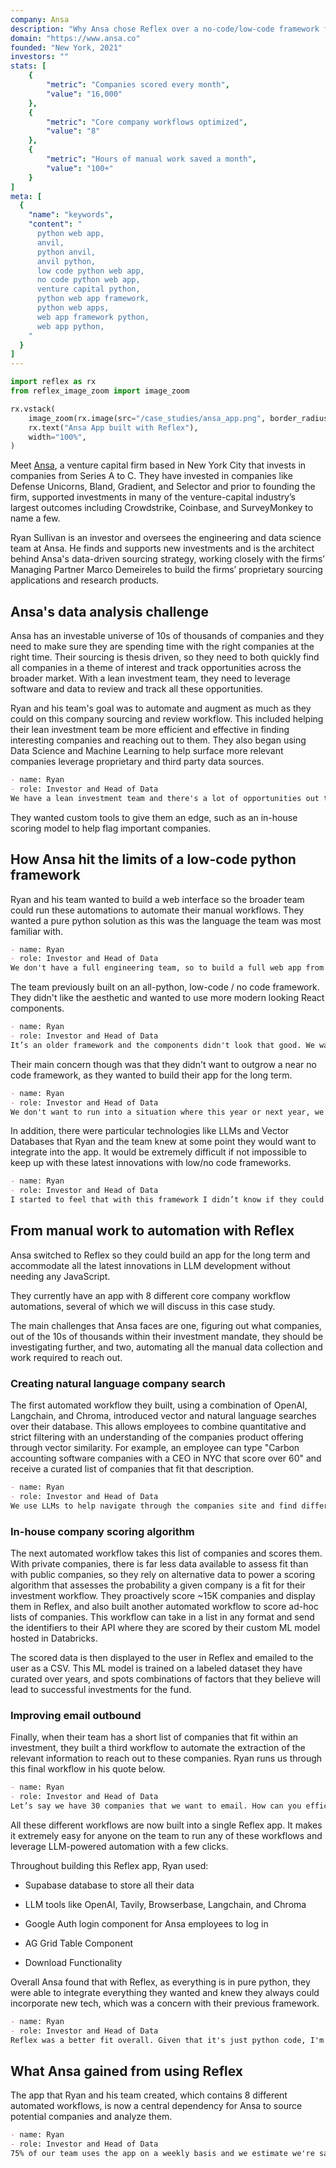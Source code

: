 ```yaml
---
company: Ansa
description: "Why Ansa chose Reflex over a no-code/low-code framework for their workflow automations"
domain: "https://www.ansa.co"
founded: "New York, 2021"
investors: ""
stats: [
    {
        "metric": "Companies scored every month",
        "value": "16,000"
    },
    {
        "metric": "Core company workflows optimized",
        "value": "8"
    },
    {
        "metric": "Hours of manual work saved a month",
        "value": "100+"
    }
]
meta: [
  {
    "name": "keywords",
    "content": "
      python web app,
      anvil,
      python anvil,
      anvil python,
      low code python web app,
      no code python web app,
      venture capital python,
      python web app framework,
      python web apps,
      web app framework python,
      web app python,
    "
  }
]
---
```


```python exec
import reflex as rx
from reflex_image_zoom import image_zoom
```

```python eval
rx.vstack(
    image_zoom(rx.image(src="/case_studies/ansa_app.png", border_radius="10px", alt="Ansa App")),
    rx.text("Ansa App built with Reflex"),
    width="100%",
)
```

Meet [Ansa](www.ansa.co), a venture capital firm based in New York City that invests in companies from Series A to C. They have invested in companies like Defense Unicorns, Bland, Gradient, and Selector and prior to founding the firm, supported investments in many of the venture-capital industry’s largest outcomes including Crowdstrike, Coinbase, and SurveyMonkey to name a few.

Ryan Sullivan is an investor and oversees the engineering and data science team at Ansa. He finds and supports new investments and is the architect behind Ansa's data-driven sourcing strategy, working closely with the firms’ Managing Partner Marco Demeireles to build the firms’ proprietary sourcing applications and research products.


## Ansa's data analysis challenge

Ansa has an investable universe of 10s of thousands of companies and they need to make sure they are spending time with the right companies at the right time. Their sourcing is thesis driven, so they need to both quickly find all companies in a theme of interest and track opportunities across the broader market. With a lean investment team, they need to leverage software and data to review and track all these opportunities.

Ryan and his team's goal was to automate and augment as much as they could on this company sourcing and review workflow. This included helping their lean investment team be more efficient and effective in finding interesting companies and reaching out to them. They also began using Data Science and Machine Learning to help surface more relevant companies leverage proprietary and third party data sources. 

```md quote
- name: Ryan
- role: Investor and Head of Data
We have a lean investment team and there's a lot of opportunities out there, so we're trying to automate as much as we can on the workflow side to help our team be efficient and research, review, and reach out to as many companies as possible.
```

They wanted custom tools to give them an edge, such as an in-house scoring model to help flag important companies.


## How Ansa hit the limits of a low-code python framework

Ryan and his team wanted to build a web interface so the broader team could run these automations to automate their manual workflows. They wanted a pure python solution as this was the language the team was most familiar with. 

```md quote
- name: Ryan
- role: Investor and Head of Data
We don't have a full engineering team, so to build a full web app from scratch seemed like a lot to manage. In addition, our team is mostly data engineers / analysts so we are far more comfortable with Python than JavaScript.
```

The team previously built on an all-python, low-code / no code framework. They didn't like the aesthetic and wanted to use more modern looking React components.

```md quote
- name: Ryan
- role: Investor and Head of Data
It’s an older framework and the components didn't look that good. We wanted to use react components and just make it look a little bit more modern.
```

Their main concern though was that they didn't want to outgrow a near no code framework, as they wanted to build their app for the long term.


```md quote
- name: Ryan
- role: Investor and Head of Data
We don't want to run into a situation where this year or next year, we want to add more functionality that this low code framework doesn't have and we're not able to integrate it. Additionally, the rate of improvement and development velocity from the Reflex team gave us confidence that their offering would continue to improve over time. We're building this for the long term and we want to make sure we both have the flexibility to not outgrow it and are working with the best out there. 
```

In addition, there were particular technologies like LLMs and Vector Databases that Ryan and the team knew at some point they would want to integrate into the app. It would be extremely difficult if not impossible to keep up with these latest innovations with low/no code frameworks.


```md quote
- name: Ryan
- role: Investor and Head of Data
I started to feel that with this framework I didn’t know if they could keep up with the pace of new developments with LLMs. They abstract a lot of the backend, so it's difficult to install third party libraries and you don't have full control over the database. For example some of the newer stuff we do with vector databases, embeddings models, or LLMs would be harder to do with this framework as we'd have to move off their native database.
```


## From manual work to automation with Reflex

Ansa switched to Reflex so they could build an app for the long term and accommodate all the latest innovations in LLM development without needing any JavaScript.

They currently have an app with 8 different core company workflow automations, several of which we will discuss in this case study. 

The main challenges that Ansa faces are one, figuring out what companies, out of the 10s of thousands within their investment mandate, they should be investigating further, and two, automating all the manual data collection and work required to reach out.


### Creating natural language company search 

The first automated workflow they built, using a combination of OpenAI, Langchain, and Chroma, introduced vector and natural language searches over their database. This allows employees to combine quantitative and strict filtering with an understanding of the companies product offering through vector similarity. For example, an employee can type "Carbon accounting software companies with a CEO in NYC that score over 60" and receive a curated list of companies that fit that description.

```md quote
- name: Ryan
- role: Investor and Head of Data
We use LLMs to help navigate through the companies site and find different details. For example the customer page for one website, may be different from another. The LLM then summarizes all that data and creates embeddings on them and then we use that for the searches. The LLMs help us normalize across different companies, even if pages are named differently, so we can easily search through all of them and figure out what the company does.
```

### In-house company scoring algorithm 

The next automated workflow takes this list of companies and scores them. With private companies, there is far less data available to assess fit than with public companies, so they rely on alternative data to power a scoring algorithm that assesses the probability a given company is a fit for their investment workflow. They proactively score ~15K companies and display them in Reflex, and also built another automated workflow to score ad-hoc lists of companies. This workflow can take in a list in any format and send the identifiers to their API where they are scored by their custom ML model hosted in Databricks. 

The scored data is then displayed to the user in Reflex and emailed to the user as a CSV. This ML model is trained on a labeled dataset they have curated over years, and spots combinations of factors that they believe will lead to successful investments for the fund. 


### Improving email outbound 

Finally, when their team has a short list of companies that fit within an investment, they built a third workflow to automate the extraction of the relevant information to reach out to these companies. Ryan runs us through this final workflow in his quote below.


```md quote
- name: Ryan
- role: Investor and Head of Data
Let’s say we have 30 companies that we want to email. How can you efficiently send a custom note to each of these companies and track it properly? We launch a script, that runs through a Reflex background event, that'll go through each company, check the CRM ownership, fill out relevant fields and find the best person to reach out to. A lot of times, especially with early stage companies, data is missing or partially complete. So this workflow will leverage LLMs throughout the process to handle fuzzy matching and make contextual decisions, as well as proactively summarize company content, news, and relevant Ansa content to help support the email writing. Before we would do this all manually, now with this new workflow in Reflex, we've taken what was once 30+ clicks across 5 different apps and made it 5x faster with 2 clicks across 2 apps.
```

All these different workflows are now built into a single Reflex app. It makes it extremely easy for anyone on the team to run any of these workflows and leverage LLM-powered automation with a few clicks.

Throughout building this Reflex app, Ryan used:

- Supabase database to store all their data

- LLM tools like OpenAI, Tavily, Browserbase, Langchain, and Chroma 

- Google Auth login component for Ansa employees to log in

- AG Grid Table Component

- Download Functionality 


Overall Ansa found that with Reflex, as everything is in pure python, they were able to integrate everything they wanted and knew they always could incorporate new tech, which was a concern with their previous framework.


```md quote
- name: Ryan
- role: Investor and Head of Data
Reflex was a better fit overall. Given that it's just python code, I'm always comfortable that we'll be able use different tools and to figure out how to make it work with Reflex versus being stuck with the integrations that our old solution had.
```


## What Ansa gained from using Reflex

The app that Ryan and his team created, which contains 8 different automated workflows, is now a central dependency for Ansa to source potential companies and analyze them.

```md quote
- name: Ryan
- role: Investor and Head of Data
75% of our team uses the app on a weekly basis and we estimate we're saving over ~100 team hours per month.
```
